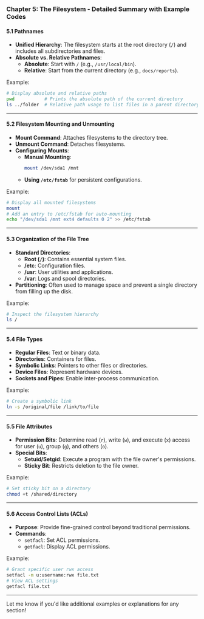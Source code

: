 ### Chapter 5: The Filesystem - Detailed Summary with Example Codes

#### **5.1 Pathnames**
- **Unified Hierarchy**: The filesystem starts at the root directory (`/`) and includes all subdirectories and files.
- **Absolute vs. Relative Pathnames**:
  - **Absolute**: Start with `/` (e.g., `/usr/local/bin`).
  - **Relative**: Start from the current directory (e.g., `docs/reports`).

Example:
```bash
# Display absolute and relative paths
pwd           # Prints the absolute path of the current directory
ls ../folder  # Relative path usage to list files in a parent directory
```

---

#### **5.2 Filesystem Mounting and Unmounting**
- **Mount Command**: Attaches filesystems to the directory tree.
- **Unmount Command**: Detaches filesystems.
- **Configuring Mounts**:
  - **Manual Mounting**:
    ```bash
    mount /dev/sda1 /mnt
    ```
  - **Using `/etc/fstab`** for persistent configurations.

Example:
```bash
# Display all mounted filesystems
mount
# Add an entry to /etc/fstab for auto-mounting
echo "/dev/sda1 /mnt ext4 defaults 0 2" >> /etc/fstab
```

---

#### **5.3 Organization of the File Tree**
- **Standard Directories**:
  - **Root (`/`)**: Contains essential system files.
  - **/etc**: Configuration files.
  - **/usr**: User utilities and applications.
  - **/var**: Logs and spool directories.
- **Partitioning**: Often used to manage space and prevent a single directory from filling up the disk.

Example:
```bash
# Inspect the filesystem hierarchy
ls /
```

---

#### **5.4 File Types**
- **Regular Files**: Text or binary data.
- **Directories**: Containers for files.
- **Symbolic Links**: Pointers to other files or directories.
- **Device Files**: Represent hardware devices.
- **Sockets and Pipes**: Enable inter-process communication.

Example:
```bash
# Create a symbolic link
ln -s /original/file /link/to/file
```

---

#### **5.5 File Attributes**
- **Permission Bits**: Determine read (`r`), write (`w`), and execute (`x`) access for user (`u`), group (`g`), and others (`o`).
- **Special Bits**:
  - **Setuid/Setgid**: Execute a program with the file owner's permissions.
  - **Sticky Bit**: Restricts deletion to the file owner.

Example:
```bash
# Set sticky bit on a directory
chmod +t /shared/directory
```

---

#### **5.6 Access Control Lists (ACLs)**
- **Purpose**: Provide fine-grained control beyond traditional permissions.
- **Commands**:
  - `setfacl`: Set ACL permissions.
  - `getfacl`: Display ACL permissions.

Example:
```bash
# Grant specific user rwx access
setfacl -m u:username:rwx file.txt
# View ACL settings
getfacl file.txt
```

---

Let me know if you'd like additional examples or explanations for any section!